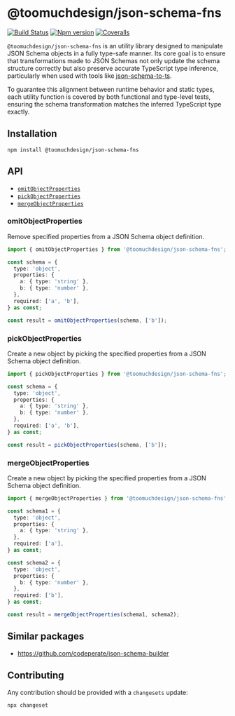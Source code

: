 # @toomuchdesign/json-schema-fns

[![Build Status][ci-badge]][ci]
[![Npm version][npm-version-badge]][npm]
[![Coveralls][coveralls-badge]][coveralls]

`@toomuchdesign/json-schema-fns` is an utility library designed to manipulate JSON Schema objects in a fully type-safe manner. Its core goal is to ensure that transformations made to JSON Schemas not only update the schema structure correctly but also preserve accurate TypeScript type inference, particularly when used with tools like [json-schema-to-ts](https://github.com/ThomasAribart/json-schema-to-ts).

To guarantee this alignment between runtime behavior and static types, each utility function is covered by both functional and type-level tests, ensuring the schema transformation matches the inferred TypeScript type exactly.

## Installation

```
npm install @toomuchdesign/json-schema-fns
```

## API

- [`omitObjectProperties`](#omitObjectProperties)
- [`pickObjectProperties`](#pickObjectProperties)
- [`mergeObjectProperties`](#mergeObjectProperties)

### omitObjectProperties

Remove specified properties from a JSON Schema object definition.

```ts
import { omitObjectProperties } from '@toomuchdesign/json-schema-fns';

const schema = {
  type: 'object',
  properties: {
    a: { type: 'string' },
    b: { type: 'number' },
  },
  required: ['a', 'b'],
} as const;

const result = omitObjectProperties(schema, ['b']);
```

### pickObjectProperties

Create a new object by picking the specified properties from a JSON Schema object definition.

```ts
import { pickObjectProperties } from '@toomuchdesign/json-schema-fns';

const schema = {
  type: 'object',
  properties: {
    a: { type: 'string' },
    b: { type: 'number' },
  },
  required: ['a', 'b'],
} as const;

const result = pickObjectProperties(schema, ['b']);
```

### mergeObjectProperties

Create a new object by picking the specified properties from a JSON Schema object definition.

```ts
import { mergeObjectProperties } from '@toomuchdesign/json-schema-fns';

const schema1 = {
  type: 'object',
  properties: {
    a: { type: 'string' },
  },
  required: ['a'],
} as const;

const schema2 = {
  type: 'object',
  properties: {
    b: { type: 'number' },
  },
  required: ['b'],
} as const;

const result = mergeObjectProperties(schema1, schema2);
```

## Similar packages

- https://github.com/codeperate/json-schema-builder

## Contributing

Any contribution should be provided with a `changesets` update:

```
npx changeset
```

[ci-badge]: https://github.com/toomuchdesign/json-schema-fns/actions/workflows/ci.yml/badge.svg
[ci]: https://github.com/toomuchdesign/json-schema-fns/actions/workflows/ci.yml
[coveralls-badge]: https://coveralls.io/repos/github/toomuchdesign/json-schema-fns/badge.svg?branch=master
[coveralls]: https://coveralls.io/github/toomuchdesign/json-schema-fns?branch=master
[npm]: https://www.npmjs.com/package/@toomuchdesign/json-schema-fns
[npm-version-badge]: https://img.shields.io/npm/v/@toomuchdesign/json-schema-fns.svg
